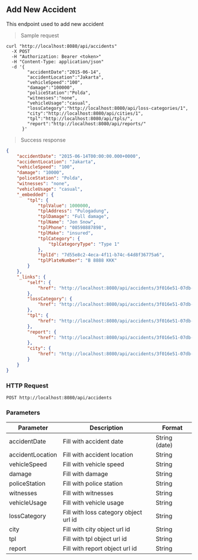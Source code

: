 ## Add New Accident

This endpoint used to add new accident

> Sample request

```shell
curl "http://localhost:8080/api/accidents"
  -X POST
  -H "Authorization: Bearer <token>"
  -H "Content-Type: application/json"
  -d '{
        "accidentDate":"2015-06-14",
        "accidentLocation":"Jakarta",
        "vehicleSpeed":"100",
        "damage":"100000",
        "policeStation":"Polda",
        "witnesses":"none",
        "vehicleUsage":"casual",
        "lossCategory":"http://localhost:8080/api/loss-categories/1",
        "city":"http://localhost:8080/api/cities/1",
        "tpl":"http://localhost:8080/api/tpls/",
        "report":"http://localhost:8080/api/reports/"
      }'
```

> Success response

```json
{
    "accidentDate": "2015-06-14T00:00:00.000+0000",
    "accidentLocation": "Jakarta",
    "vehicleSpeed": "100",
    "damage": "10000",
    "policeStation": "Polda",
    "witnesses": "none",
    "vehicleUsage": "casual",
    "_embedded": {
        "tpl": {
            "tplValue": 1000000,
            "tplAddress": "Pulogadung",
            "tplDamage": "Full damage",
            "tplName": "Jon Snow",
            "tplPhone": "08598887898",
            "tplMake": "insured",
            "tplCategory": {
                "tplCategoryType": "Type 1"
            },
            "tplId": "7d55e8c2-4eca-4f11-b74c-64d8f36775a6",
            "tplPlateNumber": "B 8888 KKK"
        }
    },
    "_links": {
        "self": {
            "href": "http://localhost:8080/api/accidents/3f016e51-07db-42ea-b20b-822b0a6eecdb"
        },
        "lossCategory": {
            "href": "http://localhost:8080/api/accidents/3f016e51-07db-42ea-b20b-822b0a6eecdb/lossCategory"
        },
        "tpl": {
            "href": "http://localhost:8080/api/accidents/3f016e51-07db-42ea-b20b-822b0a6eecdb/tpl"
        },
        "report": {
            "href": "http://localhost:8080/api/accidents/3f016e51-07db-42ea-b20b-822b0a6eecdb/report"
        },
        "city": {
            "href": "http://localhost:8080/api/accidents/3f016e51-07db-42ea-b20b-822b0a6eecdb/city"
        }
    }
}
```

### HTTP Request

`POST http://localhost:8080/api/accidents`

### Parameters

Parameter | Description | Format 
--------- | ----------- | ------ 
accidentDate | Fill with accident date | String (date)
accidentLocation | Fill with accident location | String
vehicleSpeed | Fill with vehicle speed | String
damage | Fill with damage | String
policeStation | Fill with police station | String
witnesses | Fill with witnesses | String
vehicleUsage | Fill with vehicle usage | String
lossCategory | Fill with loss category object url id | String
city | Fill with city object url id | String
tpl | Fill with tpl object url id | String
report | Fill with report object url id | String